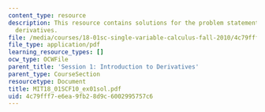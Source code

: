 ```yaml
---
content_type: resource
description: This resource contains solutions for the problem statements related to
  derivatives.
file: /media/courses/18-01sc-single-variable-calculus-fall-2010/4c79fff7e6ea9fb28d9c6002995757c6_MIT18_01SCF10_ex01sol.pdf
file_type: application/pdf
learning_resource_types: []
ocw_type: OCWFile
parent_title: 'Session 1: Introduction to Derivatives'
parent_type: CourseSection
resourcetype: Document
title: MIT18_01SCF10_ex01sol.pdf
uid: 4c79fff7-e6ea-9fb2-8d9c-6002995757c6
---
```

